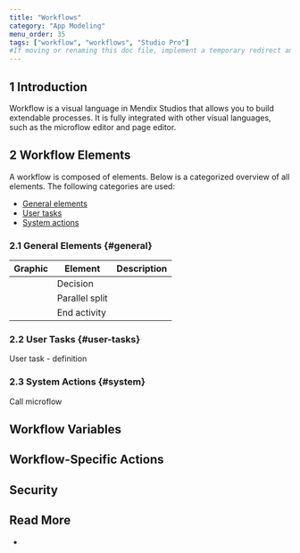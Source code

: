 ```yaml
---
title: "Workflows"
category: "App Modeling"
menu_order: 35
tags: ["workflow", "workflows", "Studio Pro"]
#If moving or renaming this doc file, implement a temporary redirect and let the respective team know they should update the URL in the product. See Mapping to Products for more details.
---
```


## 1 Introduction

Workflow is a visual language in Mendix Studios that allows you to build extendable processes. It is fully integrated with other visual languages, such as the microflow editor and page editor. 

## 2 Workflow Elements

A workflow is composed of elements. Below is a categorized overview of all elements. The following categories are used:

* [General elements](#general)
* [User tasks](#user-tasks)
* [System actions](#system)

### 2.1 General Elements {#general}

| Graphic | Element        | Description |
| ------- | -------------- | ----------- |
|         | Decision       |             |
|         | Parallel split |             |
|         | End activity   |             |

### 2.2 User Tasks {#user-tasks}

User task - definition

### 2.3 System Actions {#system}

Call microflow

## Workflow Variables

## Workflow-Specific Actions

## Security



## Read More

* 